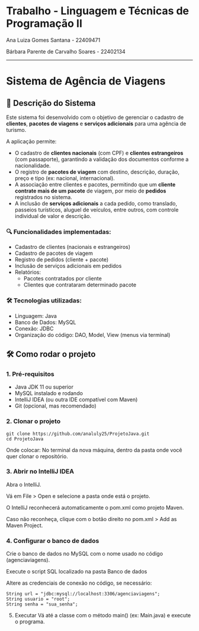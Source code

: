 # Trabalho - Linguagem e Técnicas de Programação II

Ana Luiza Gomes Santana - 22409471

Bárbara Parente de Carvalho Soares - 22402134


-----------------------------------------------------------------------------------------------------------------------------------

# Sistema de Agência de Viagens 

## 📄 Descrição do Sistema

Este sistema foi desenvolvido com o objetivo de gerenciar o cadastro de **clientes**, **pacotes de viagens** e **serviços adicionais** para uma agência de turismo.  

A aplicação permite:
- O cadastro de **clientes nacionais** (com CPF) e **clientes estrangeiros** (com passaporte), garantindo a validação dos documentos conforme a nacionalidade.
- O registro de **pacotes de viagem** com destino, descrição, duração, preço e tipo (ex: nacional, internacional).
- A associação entre clientes e pacotes, permitindo que um **cliente contrate mais de um pacote** de viagem, por meio de **pedidos** registrados no sistema.
- A inclusão de **serviços adicionais** a cada pedido, como translado, passeios turísticos, aluguel de veículos, entre outros, com controle individual de valor e descrição.

### 🔍 Funcionalidades implementadas:
- Cadastro de clientes (nacionais e estrangeiros)
- Cadastro de pacotes de viagem
- Registro de pedidos (cliente + pacote)
- Inclusão de serviços adicionais em pedidos
- Relatórios:
  - Pacotes contratados por cliente
  - Clientes que contrataram determinado pacote

### 🛠️ Tecnologias utilizadas:
- Linguagem: Java
- Banco de Dados: MySQL
- Conexão: JDBC
- Organização do código: DAO, Model, View (menus via terminal)

## 🛠️ Como rodar o projeto

### 1. Pré-requisitos

- Java JDK 11 ou superior
- MySQL instalado e rodando
- IntelliJ IDEA (ou outra IDE compatível com Maven)
- Git (opcional, mas recomendado)

### 2. Clonar o projeto
```
git clone https://github.com/analuly25/ProjetoJava.git
cd ProjetoJava 
```
Onde colocar: No terminal da nova máquina, dentro da pasta onde você quer clonar o repositório.

### 3. Abrir no IntelliJ IDEA
Abra o IntelliJ.

Vá em File > Open e selecione a pasta onde está o projeto.

O IntelliJ reconhecerá automaticamente o pom.xml como projeto Maven.

Caso não reconheça, clique com o botão direito no pom.xml > Add as Maven Project.

### 4. Configurar o banco de dados
Crie o banco de dados no MySQL com o nome usado no código (agenciaviagens).

Execute o script SQL localizado na pasta Banco de dados

Altere as credenciais de conexão no código, se necessário:

```
String url = "jdbc:mysql://localhost:3306/agenciaviagens";
String usuario = "root";
String senha = "sua_senha";
```
5. Executar
Vá até a classe com o método main() (ex: Main.java) e execute o programa.
